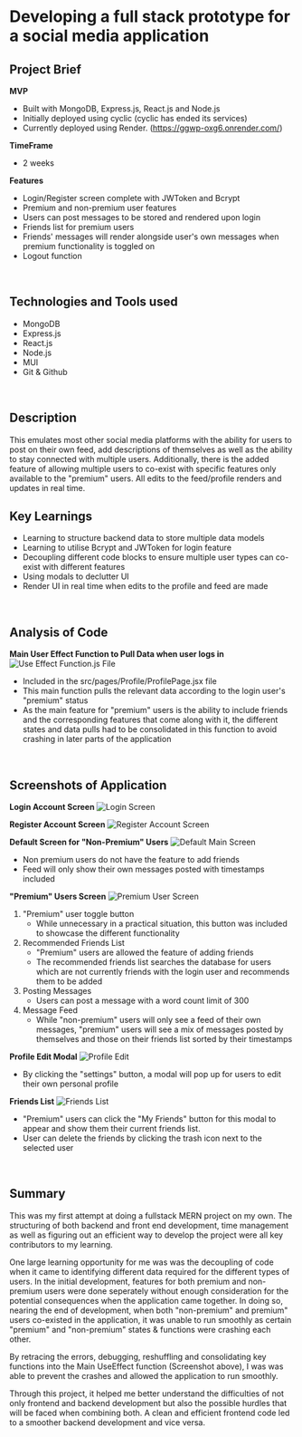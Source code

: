 # Developing a full stack prototype for a social media application

## Project Brief

**MVP**

- Built with MongoDB, Express.js, React.js and Node.js
- Initially deployed using cyclic (cyclic has ended its services)
- Currently deployed using Render. (https://ggwp-oxg6.onrender.com/)

**TimeFrame**

- 2 weeks

**Features**

- Login/Register screen complete with JWToken and Bcrypt
- Premium and non-premium user features
- Users can post messages to be stored and rendered upon login
- Friends list for premium users
- Friends' messages will render alongside user's own messages when premium functionality is toggled on
- Logout function

<br>

## Technologies and Tools used

- MongoDB
- Express.js
- React.js
- Node.js
- MUI
- Git & Github

<br>

## Description

This emulates most other social media platforms with the ability for users to post on their own feed, add descriptions of themselves as well as the ability to stay connected with multiple users. Additionally, there is the added feature of allowing multiple users to co-exist with specific features only available to the "premium" users. All edits to the feed/profile renders and updates in real time.

## Key Learnings

- Learning to structure backend data to store multiple data models
- Learning to utilise Bcrypt and JWToken for login feature
- Decoupling different code blocks to ensure multiple user types can co-exist with different features
- Using modals to declutter UI
- Render UI in real time when edits to the profile and feed are made

<br>

## Analysis of Code

**Main User Effect Function to Pull Data when user logs in**
![Use Effect Function.js File](https://github.com/johnww15/ggwp/blob/main/public/07%20_MainFunction.png?raw=true)

- Included in the src/pages/Profile/ProfilePage.jsx file
- This main function pulls the relevant data according to the login user's "premium" status
- As the main feature for "premium" users is the ability to include friends and the corresponding features that come along with it, the different states and data pulls had to be consolidated in this function to avoid crashing in later parts of the application

<br>

## Screenshots of Application

**Login Account Screen**
![Login Screen](https://github.com/johnww15/ggwp/blob/main/public/01_Login.png?raw=true)

**Register Account Screen**
![Register Account Screen](https://github.com/johnww15/ggwp/blob/main/public/02_Register.png?raw=true)

**Default Screen for "Non-Premium" Users**
![Default Main Screen](https://github.com/johnww15/ggwp/blob/main/public/03_MainScreen.png?raw=true)

- Non premium users do not have the feature to add friends
- Feed will only show their own messages posted with timestamps included

**"Premium" Users Screen**
![Premium User Screen](https://github.com/johnww15/ggwp/blob/main/public/04_PremiumScreen.png?raw=true)

1. "Premium" user toggle button
   - While unnecessary in a practical situation, this button was included to showcase the different functionality
2. Recommended Friends List
   - "Premium" users are allowed the feature of adding friends
   - The recommended friends list searches the database for users which are not currently friends with the login user and recommends them to be added
3. Posting Messages
   - Users can post a message with a word count limit of 300
4. Message Feed
   - While "non-premium" users will only see a feed of their own messages, "premium" users will see a mix of messages posted by themselves and those on their friends list sorted by their timestamps

**Profile Edit Modal**
![Profile Edit](https://github.com/johnww15/ggwp/blob/main/public/05_ProfileEdit.png?raw=true)

- By clicking the "settings" button, a modal will pop up for users to edit their own personal profile

**Friends List**
![Friends List](https://github.com/johnww15/ggwp/blob/main/public/06_FriendsList.png?raw=true)

- "Premium" users can click the "My Friends" button for this modal to appear and show them their current friends list.
- User can delete the friends by clicking the trash icon next to the selected user

<br>

## Summary

This was my first attempt at doing a fullstack MERN project on my own. The structuring of both backend and front end development, time management as well as figuring out an efficient way to develop the project were all key contributors to my learning.

One large learning opportunity for me was was the decoupling of code when it came to identifying different data required for the different types of users. In the initial development, features for both premium and non-premium users were done seperately without enough consideration for the potential consequences when the application came together. In doing so, nearing the end of development, when both "non-premium" and premium" users co-existed in the application, it was unable to run smoothly as certain "premium" and "non-premium" states & functions were crashing each other.

By retracing the errors, debugging, reshuffling and consolidating key functions into the Main UseEffect function (Screenshot above), I was was able to prevent the crashes and allowed the application to run smoothly.

Through this project, it helped me better understand the difficulties of not only frontend and backend development but also the possible hurdles that will be faced when combining both. A clean and efficient frontend code led to a smoother backend development and vice versa.
